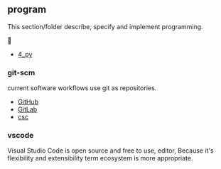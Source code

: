 ## program

This section/folder describe, specify and implement programming.

:construction:

+ [4_py](./4_py/README.md)

### git-scm

current software workflows use git as repositories.

+ [GitHub](https://github.com)
+ [GitLab](https://gitlab.com)
+ [csc](https://code.siemens.com)

### vscode

Visual Studio Code is open source and free to use,
editor, Because it's flexibility and extensibility
term ecosystem is more appropriate.

